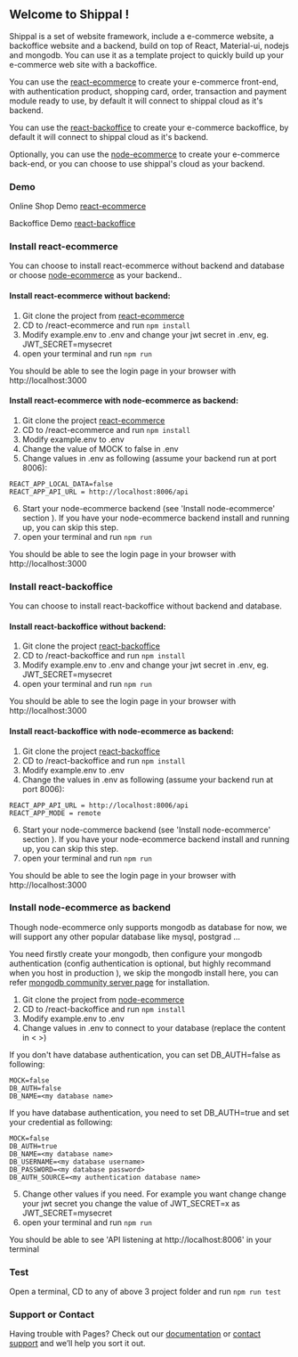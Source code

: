 ## Welcome to Shippal !

Shippal is a set of website framework, include a e-commerce website, a backoffice website and a backend, build on top of React, Material-ui, nodejs and mongodb. You can use it as a template project to quickly build up your e-commerce web site with a backoffice.

You can use the [react-ecommerce](https://github.com/yocompute/react-ecommerce) to create your e-commerce front-end, with authentication product, shopping card, order, transaction and payment module ready to use, by default it will connect to shippal cloud as it's backend.

You can use the [react-backoffice](https://github.com/yocompute/react-backoffice) to create your e-commerce backoffice, by default it will connect to shippal cloud as it's backend.

Optionally, you can use the [node-ecommerce](https://github.com/yocompute/node-ecommerce) to create your e-commerce back-end, or you can choose to use shippal's cloud as your backend.

### Demo

Online Shop Demo
[react-ecommerce](https://www.yocompute.com)

Backoffice Demo
[react-backoffice](https://admin.yocompute.com)



### Install react-ecommerce
You can choose to install react-ecommerce without backend and database or choose [node-ecommerce](https://github.com/yocompute/node-ecommerce) as your backend..

#### Install react-ecommerce without backend:
1. Git clone the project from [react-ecommerce](https://github.com/yocompute/react-ecommerce)
2. CD to /react-ecommerce and run `npm install`
3. Modify example.env to .env and change your jwt secret in .env, eg. JWT_SECRET=mysecret
4. open your terminal and run `npm run`

You should be able to see the login page in your browser with http://localhost:3000

#### Install react-ecommerce with node-ecommerce as backend:
1. Git clone the project [react-ecommerce](https://github.com/yocompute/react-ecommerce)
2. CD to /react-ecommerce and run `npm install`
3. Modify example.env to .env
4. Change the value of MOCK to false in .env 
5. Change values in .env as following (assume your backend run at port 8006): 
```
REACT_APP_LOCAL_DATA=false
REACT_APP_API_URL = http://localhost:8006/api
```
6. Start your node-ecommerce backend (see 'Install node-ecommerce' section ). If you have your node-ecommerce backend install and running up, you can skip this step.  
7. open your terminal and run `npm run`
 
You should be able to see the login page in your browser with http://localhost:3000


### Install react-backoffice
You can choose to install react-backoffice without backend and database.

#### Install react-backoffice without backend:
1. Git clone the project [react-backoffice](https://github.com/yocompute/react-backoffice)
2. CD to /react-backoffice and run `npm install`
3. Modify example.env to .env and change your jwt secret in .env, eg. JWT_SECRET=mysecret
4. open your terminal and run `npm run`

You should be able to see the login page in your browser with http://localhost:3000

#### Install react-backoffice with node-ecommerce as backend:
1. Git clone the project [react-backoffice](https://github.com/yocompute/react-backoffice)
2. CD to /react-backoffice and run `npm install`
3. Modify example.env to .env
4. Change the values in .env as following (assume your backend run at port 8006): 
```
REACT_APP_API_URL = http://localhost:8006/api
REACT_APP_MODE = remote
```
6. Start your node-commerce backend (see 'Install node-ecommerce' section ). If you have your node-ecommerce backend install and running up, you can skip this step.  
7. open your terminal and run `npm run`

You should be able to see the login page in your browser with http://localhost:3000


### Install node-ecommerce as backend

Though node-ecommerce only supports mongodb as database for now, we will support any other popular database like mysql, postgrad ...

You need firstly create your mongodb,  then configure your mongodb authentication (config authentication is optional, but highly recommand when you host in production ), we skip the mongodb install here, you can refer [mongodb community server page](https://docs.mongodb.com/manual/administration/install-community/) for installation.

1. Git clone the project from [node-ecommerce](https://github.com/yocompute/node-ecommerce)
2. CD to /react-backoffice and run `npm install`
3. Modify example.env to .env
4. Change values in .env to connect to your database (replace the content in < >)

If you don't have database authentication, you can set DB_AUTH=false as following:
```
MOCK=false
DB_AUTH=false
DB_NAME=<my database name>
```

If you have database authentication, you need to set DB_AUTH=true and set your credential as following:
```
MOCK=false
DB_AUTH=true
DB_NAME=<my database name>
DB_USERNAME=<my database username>
DB_PASSWORD=<my database password>
DB_AUTH_SOURCE=<my authentication database name>
```

5. Change other values if you need. For example you want change change your jwt secret you change the value of JWT_SECRET=x as JWT_SECRET=mysecret
6. open your terminal and run `npm run`

You should be able to see 'API listening at http://localhost:8006' in your terminal


### Test
Open a terminal, CD to any of above 3 project folder and run `npm run test`

### Support or Contact

Having trouble with Pages? Check out our [documentation](https://docs.github.com/categories/github-pages-basics/) or [contact support](https://github.com/contact) and we’ll help you sort it out.
